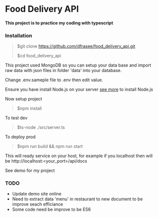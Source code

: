 # Food Delivery API
#### This project is to practice my coding with typescript

### Installation
> $git clone https://github.com/dfrasee/food_delivery_api.git
>
> $cd food_delivery_api

This project used MongoDB so you can setup your data base and import raw data with json files in folder 'data' into your database.

Change .env.sameple file to .env then edit value.

Ensure you have install Node.js on your server [see more](https://docs.npmjs.com/downloading-and-installing-node-js-and-npm) to install Node.js

Now setup project
> $npm install 

To test dev 
> $ts-node ./src/server.ts
> 
To deploy prod 
> $npm run build && npm run start

This will ready service on your host, for example if you localhost then will be  http://localhost:<your_port>/api/docs

See demo for my project

### TODO
- Update demo site online
- Need to extract data 'menu' in restaurant to new document to be improve seach efficiance 
- Some code need be improve to be ES6
